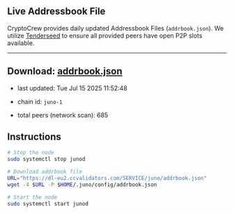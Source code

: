 ## Live Addressbook File

CryptoCrew provides daily updated Addressbook Files (`addrbook.json`). We utilize [Tenderseed](https://github.com/binaryholdings/tenderseed) to ensure all provided peers have open P2P slots available.

---
**Download: [addrbook.json](https://dl-eu2.ccvalidators.com/SERVICE/juno/addrbook.json)**
---

- last updated: Tue Jul 15 2025 11:52:48
- chain id: `juno-1`

- total peers (network scan): 685

## Instructions
```sh
# Stop the node
sudo systemctl stop junod

# Download addrbook file
URL="https://dl-eu2.ccvalidators.com/SERVICE/juno/addrbook.json"
wget -4 $URL -P $HOME/.juno/config/addrbook.json

# Start the node
sudo systemctl start junod
```

